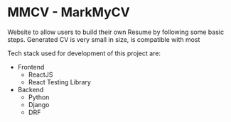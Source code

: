 # MMCV - MarkMyCV
Website to allow users to build their own Resume by following some basic steps. Generated CV is very small in size, is compatible with most 

Tech stack used for development of this project are:
* Frontend
  * ReactJS
  * React Testing Library
* Backend
  * Python
  * Django
  * DRF
